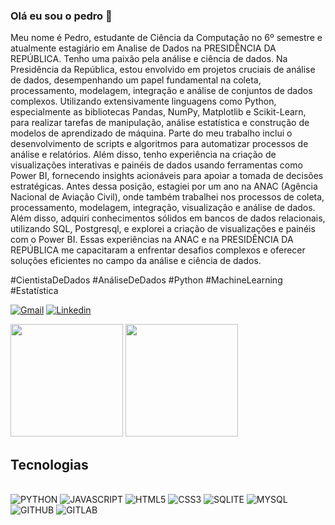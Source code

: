 ### Olá eu sou o pedro 👋 

Meu nome é Pedro, estudante de Ciência da Computação no 6º semestre e atualmente estagiário em Analise de Dados na PRESIDÊNCIA DA REPÚBLICA. Tenho uma paixão pela análise e ciência de dados.
Na Presidência da República, estou envolvido em projetos cruciais de análise de dados, desempenhando um papel fundamental na coleta, processamento, modelagem, integração e análise de conjuntos de dados complexos. Utilizando extensivamente linguagens como Python, especialmente as bibliotecas Pandas, NumPy, Matplotlib e Scikit-Learn, para realizar tarefas de manipulação, análise estatística e construção de modelos de aprendizado de máquina.
Parte do meu trabalho inclui o desenvolvimento de scripts e algoritmos para automatizar processos de análise e relatórios. Além disso, tenho experiência na criação de visualizações interativas e painéis de dados usando ferramentas como Power BI, fornecendo insights acionáveis para apoiar a tomada de decisões estratégicas.
Antes dessa posição, estagiei por um ano na ANAC (Agência Nacional de Aviação Civil), onde também trabalhei nos processos de coleta, processamento, modelagem, integração, visualização e análise de dados. Além disso, adquiri conhecimentos sólidos em bancos de dados relacionais, utilizando SQL, Postgresql, e explorei a criação de visualizações e painéis com o Power BI.
Essas experiências na ANAC e na PRESIDÊNCIA DA REPÚBLICA me capacitaram a enfrentar desafios complexos e oferecer soluções eficientes no campo da análise e ciência de dados.


#CientistaDeDados #AnáliseDeDados #Python #MachineLearning #Estatística


[![Gmail](https://img.shields.io/badge/Gmail-D14836?style=for-the-badge&logo=gmail&logoColor=white)](mailto:pedro0123passos@gmail.com)
[![Linkedin](https://img.shields.io/badge/LinkedIn-0077B5?style=for-the-badge&logo=linkedin&logoColor=white)](https://www.linkedin.com/in/pedro-henrique-desenvolvedor-software/)

<div>
<img height="180em" src="https://github-readme-stats.vercel.app/api?username=pedrontx&show_icons=true&theme=dracula&include_all_commits-true&count_private-true"/>
<img height="180em" src="https://github-readme-stats.vercel.app/api/top-langs/?username=pedrontx&layout=compact&langs_count-16&theme=dracula"/>  
</div>



## Tecnologias 

<div style="display: inline_block"><br>
<img aline="center" alt="PYTHON" src="https://img.shields.io/badge/Python-14354C?style=for-the-badge&logo=python&logoColor=white">
<img aline="center" alt="JAVASCRIPT" src="https://img.shields.io/badge/JavaScript-F7DF1E?style=for-the-badge&logo=javascript&logoColor=black">
<img aline="center" alt="HTML5" src="https://img.shields.io/badge/HTML5-E34F26?style=for-the-badge&logo=html5&logoColor=white">
<img aline="center" alt="CSS3" src="https://img.shields.io/badge/CSS3-1572B6?style=for-the-badge&logo=css3&logoColor=white">
<img aline="center" alt="SQLITE" src="https://img.shields.io/badge/SQLite-07405E?style=for-the-badge&logo=sqlite&logoColor=white">
<img aline="center" alt="MYSQL" src="https://img.shields.io/badge/MySQL-00000F?style=for-the-badge&logo=mysql&logoColor=white">
<img aline="center" alt="GITHUB" src="https://img.shields.io/badge/GitHub-100000?style=for-the-badge&logo=github&logoColor=white">
<img aline="center" alt="GITLAB" src="https://img.shields.io/badge/GitLab-330F63?style=for-the-badge&logo=gitlab&logoColor=white">

  
</div><br>




